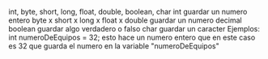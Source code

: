 int, byte, short, long, float, double, boolean, char
int guardar un numero entero
byte x
short x
long x
float x
double guardar un numero decimal
boolean guardar algo verdadero o falso
char guardar un caracter
Ejemplos:
int numeroDeEquipos = 32;
esto hace un numero entero que en este caso es 32 que guarda el numero en la variable "numeroDeEquipos" 